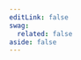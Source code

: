 ```yaml
---
editLink: false
swag:
  related: false
aside: false
---
```


<SwagLanding>
    <template #title>Administration</template>
    <template #description>
        Shopware's administration manages all aspects of your store. It outlines all internal processes like product inventory tracking, order processing, customer record management, etc. The Administration component is tightly coupled with Shopware's core, which helps to manage administrative activities.
    </template>
    <template #image>
        <img src="/landing/apps/admin.jpg"/>
    </template>
    <template #exposed2>
        <SwagLandingCardList>
            <template #title>
                Capabilities
            </template>
            <template #description>
                Explore the possibilities you can use to extend your Administration component.
            </template>
            <template #cards>
                <SwagLandingCard page="/docs/guides/plugins/apps/administration/add-custom-modules" icon="rocket" icon-type="solid">
                    <template #title>Define features</template>
                    <template #sub>Customize platform - Define catalog, order settings, etc., with modules.</template>
                </SwagLandingCard>
                <SwagLandingCard page="/docs/guides/plugins/apps/administration/add-custom-action-button" icon="plus-circle" icon-type="solid">
                    <template #title>Add action button</template>
                    <template #sub>Maximize navigation - Action buttons guide customers through your store.</template>
                </SwagLandingCard>
                <SwagLandingCard page="/docs/guides/plugins/apps/custom-data/custom-fields" icon="plus-square" icon-type="solid">
                    <template #title>Add custom fields</template>
                    <template #sub>Complete customization - Add your own fields to data records.</template>
                </SwagLandingCard>
                <SwagLandingCard page="/docs/guides/plugins/apps/custom-data/custom-entities" icon="plus-s" icon-type="solid">
                    <template #title>Create custom entities</template>
                    <template #sub>Unlimited possibilities - Add your own entities for full customization.</template>
                </SwagLandingCard>
                <SwagLandingCard page="/docs/guides/plugins/apps/administration/add-custom-action-button#providing-feedback-in-the-administration" icon="bell" icon-type="solid">
                    <template #title>Send notification</template>
                    <template #sub>Enhance efficiency - Trigger actions in Admin for faster workflow.</template>
                </SwagLandingCard>
            </template>
        </SwagLandingCardList>
        <h1>Change the look</h1>
        <p>Shopware provides the capability to <a href="/docs/guides/plugins/apps/administration/add-custom-modules#admin-design-compatibility">modify the appearance</a> of the administration panel, allowing you to incorporate design customization and enhance the look and feel to improve user experience.</p>
    </template>
</SwagLanding>
